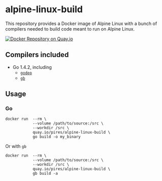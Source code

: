 # alpine-linux-build

This repository provides a Docker image of Alpine Linux with a bunch of compilers needed to build code meant to run on Alpine Linux.

[![Docker Repository on Quay.io](https://quay.io/repository/pires/alpine-linux-build/status "Docker Repository on Quay.io")](https://quay.io/repository/pires/alpine-linux-build)

## Compilers included

* Go 1.4.2, including
  * [`godep`](https://github.com/tools/godep)
  * [`gb`](http://getgb.io)

## Usage

### Go

```
docker run  --rm \
            --volume /path/to/source:/src \
            --workdir /src \
            quay.io/pires/alpine-linux-build \
            go build -o my_binary
```

Or with `gb`

```
docker run  --rm \
            --volume /path/to/source:/src \
            --workdir /src \
            quay.io/pires/alpine-linux-build \
            gb build -a
```
